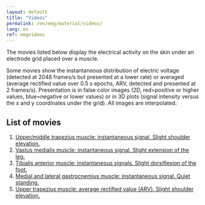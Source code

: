 ```yaml
---
layout: default
title: "Videos"
permalink: /en/emg/material/videos/
lang: en
ref: emgvideos
---
```


The movies listed below display the electrical activity on the skin under an electrode grid placed over a muscle. 

Some movies show the instantaneous distribution of electric voltage (detected at 2048 frames/s but presented at a lower rate) or averaged (average rectified value over 0.5 s epochs, ARV, detected and presented at 2 frames/s). Presentation is in false color images (2D, red=positive or higher values, blue=negative or lower values) or in 3D plots (signal intensity versus the x and y coordinates under the grid).  All images are interpolated.

## List of movies

1. [Upper/middle trapezius muscle: instantaneous signal. Slight shoulder elevation. ](/en/emg/material/videos/f1/)
2. [Vastus medialis muscle: instantaneous signal. Slight extension of the leg.](/en/emg/material/videos/f2/)
3. [Tibialis anterior muscle: instantaneous signals. Slight dorsiflexion of the foot.](/en/emg/material/videos/f3/)
4. [Medial and lateral gastrocnemius muscle: instantaneous signal. Quiet standing.](/en/emg/material/videos/f4/)
5. [Upper trapezius muscle: average rectified value (ARV). Slight shoulder elevation. ](/en/emg/material/videos/f5/)
